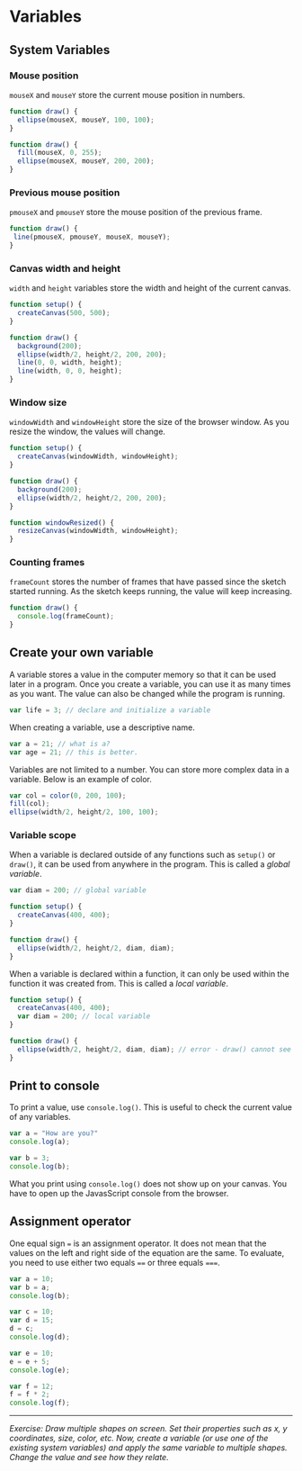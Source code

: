 # Variables

## System Variables

### Mouse position
`mouseX` and `mouseY` store the current mouse position in numbers.

```js
function draw() {
  ellipse(mouseX, mouseY, 100, 100);
}
```

```js
function draw() {
  fill(mouseX, 0, 255);
  ellipse(mouseX, mouseY, 200, 200);
}
```

### Previous mouse position
`pmouseX` and `pmouseY` store the mouse position of the previous frame.

```js
function draw() {
 line(pmouseX, pmouseY, mouseX, mouseY);
}
```

### Canvas width and height
`width` and `height` variables store the width and height of the current canvas.

```js
function setup() {
  createCanvas(500, 500);
}

function draw() {
  background(200);
  ellipse(width/2, height/2, 200, 200);
  line(0, 0, width, height);
  line(width, 0, 0, height);
}
```

### Window size
`windowWidth` and `windowHeight` store the size of the browser window. As you resize the window, the values will change.

```js
function setup() {
  createCanvas(windowWidth, windowHeight);
}

function draw() {
  background(200);
  ellipse(width/2, height/2, 200, 200);
}

function windowResized() {
  resizeCanvas(windowWidth, windowHeight);
}
```

### Counting frames
`frameCount` stores the number of frames that have passed since the sketch started running. As the sketch keeps running, the value will keep increasing.

```js
function draw() {
  console.log(frameCount);
}
```

## Create your own variable
A variable stores a value in the computer memory so that it can be used later in a program. Once you create a variable, you can use it as many times as you want. The value can also be changed while the program is running.

```js
var life = 3; // declare and initialize a variable
```

When creating a variable, use a descriptive name.
```js
var a = 21; // what is a?
var age = 21; // this is better.
```

Variables are not limited to a number. You can store more complex data in a variable. Below is an example of color.
```js
var col = color(0, 200, 100);
fill(col);
ellipse(width/2, height/2, 100, 100);
```

### Variable scope
When a variable is declared outside of any functions such as `setup()` or `draw()`, it can be used from anywhere in the program. This is called a *global variable*.
```js
var diam = 200; // global variable

function setup() {
  createCanvas(400, 400);
}

function draw() {
  ellipse(width/2, height/2, diam, diam);
}
```

When a variable is declared within a function, it can only be used within the function it was created from. This is called a *local variable*.

```js
function setup() {
  createCanvas(400, 400);
  var diam = 200; // local variable
}

function draw() {
  ellipse(width/2, height/2, diam, diam); // error - draw() cannot see diam variable.
}
```
  
## Print to console
To print a value, use `console.log()`. This is useful to check the current value of any variables.

```js
var a = "How are you?"
console.log(a);

var b = 3;
console.log(b);
```

What you print using `console.log()` does not show up on your canvas. You have to open up the JavasScript console from the browser.


## Assignment operator
One equal sign `=` is an assignment operator. It does not mean that the values on the left and right side of the equation are the same. To evaluate, you need to use either two equals `==` or three equals `===`.

```js
var a = 10;
var b = a;
console.log(b);

var c = 10;
var d = 15;
d = c;
console.log(d);

var e = 10;
e = e + 5;
console.log(e);

var f = 12;
f = f * 2;
console.log(f);
```
  
-----
*Exercise: Draw multiple shapes on screen. Set their properties such as x, y coordinates, size, color, etc. Now, create a variable (or use one of the existing system variables) and apply the same variable to multiple shapes. Change the value and see how they relate.*
